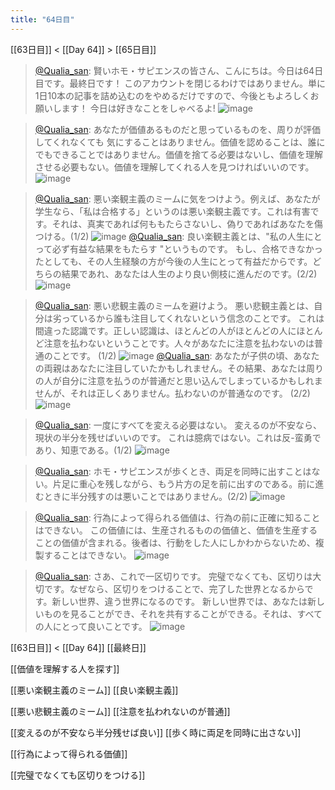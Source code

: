 ```yaml
---
title: "64日目"
---
```


[[63日目]] < [[Day 64]] > [[65日目]]
> [@Qualia_san](https://twitter.com/Qualia_san/status/1608479154395320322?s=20&t=OF6GRXBBor7a3xav-d8OTA): 賢いホモ・サピエンスの皆さん、こんにちは。今日は64日目です。最終日です！
> このアカウントを閉じるわけではありません。単に1日10本の記事を詰め込むのをやめるだけですので、今後ともよろしくお願いします！
> 今日は好きなことをしゃべるよ!
> ![image](https://pbs.twimg.com/media/FlJ2MqKaAAAREmQ.png)

> [@Qualia_san](https://twitter.com/Qualia_san/status/1608479158098882562?s=20&t=OF6GRXBBor7a3xav-d8OTA): あなたが価値あるものだと思っているものを、周りが評価してくれなくても 気にすることはありません。価値を認めることは、誰にでもできることではありません。価値を捨てる必要はないし、価値を理解させる必要もない。価値を理解してくれる人を見つければいいのです。
> ![image](https://pbs.twimg.com/media/FlJ2QdsaAAIPkVU.png)

> [@Qualia_san](https://twitter.com/Qualia_san/status/1608479162267992067?s=20&t=OF6GRXBBor7a3xav-d8OTA): 悪い楽観主義のミームに気をつけよう。例えば、あなたが学生なら、「私は合格する」というのは悪い楽観主義です。これは有害です。それは、真実であれば何ももたらさないし、偽りであればあなたを傷つける。(1/2)
> ![image](https://pbs.twimg.com/media/FlJ2WLYaYAIaBZ5.png)
> [@Qualia_san](https://twitter.com/Qualia_san/status/1608479166147723271?s=20&t=OF6GRXBBor7a3xav-d8OTA): 良い楽観主義とは、"私の人生にとって必ず有益な結果をもたらす "というものです。
> もし、合格できなかったとしても、その人生経験の方が今後の人生にとって有益だからです。どちらの結果であれ、あなたは人生のより良い側枝に進んだのです。(2/2)
> ![image](https://pbs.twimg.com/media/FlJ2a_HaAAU9Otd.png)

> [@Qualia_san](https://twitter.com/Qualia_san/status/1608479170182680578?s=20&t=OF6GRXBBor7a3xav-d8OTA): 悪い悲観主義のミームを避けよう。
> 悪い悲観主義とは、自分は劣っているから誰も注目してくれないという信念のことです。
> これは間違った認識です。正しい認識は、ほとんどの人がほとんどの人にほとんど注意を払わないということです。人々があなたに注意を払わないのは普通のことです。 (1/2)
> ![image](https://pbs.twimg.com/media/FlJ2hKAaAAQKPVv.png)
> [@Qualia_san](https://twitter.com/Qualia_san/status/1608479173793972225?s=20&t=OF6GRXBBor7a3xav-d8OTA): あなたが子供の頃、あなたの両親はあなたに注目していたかもしれません。その結果、あなたは周りの人が自分に注意を払うのが普通だと思い込んでしまっているかもしれませんが、それは正しくありません。払わないのが普通なのです。 (2/2)
> ![image](https://pbs.twimg.com/media/FlJ2mBYaYAIcigD.png)

> [@Qualia_san](https://twitter.com/Qualia_san/status/1608479177329737733?s=20&t=OF6GRXBBor7a3xav-d8OTA): 一度にすべてを変える必要はない。
> 変えるのが不安なら、現状の半分を残せばいいのです。
> これは臆病ではない。これは反-蛮勇であり、知恵である。(1/2)
> ![image](https://pbs.twimg.com/media/FlJ2s3IaMAA-n5T.png)

> [@Qualia_san](https://twitter.com/Qualia_san/status/1608479181490515969?s=20&t=OF6GRXBBor7a3xav-d8OTA): ホモ・サピエンスが歩くとき、両足を同時に出すことはない。片足に重心を残しながら、もう片方の足を前に出すのである。前に進むときに半分残すのは悪いことではありません。(2/2)
> ![image](https://pbs.twimg.com/media/FlJ2yEiaUAASber.png)

> [@Qualia_san](https://twitter.com/Qualia_san/status/1608479184942424064?s=20&t=OF6GRXBBor7a3xav-d8OTA): 行為によって得られる価値は、行為の前に正確に知ることはできない。
> この価値には、生産されるものの価値と、価値を生産することの価値が含まれる。後者は、行動をした人にしかわからないため、複製することはできない。
> ![image](https://pbs.twimg.com/media/FlJ22xoaYAQ4K4c.png)

> [@Qualia_san](https://twitter.com/Qualia_san/status/1608479188809551872?s=20&t=OF6GRXBBor7a3xav-d8OTA): さあ、これで一区切りです。
> 完璧でなくても、区切りは大切です。なぜなら、区切りをつけることで、完了した世界となるからです。新しい世界、違う世界になるのです。
> 新しい世界では、あなたは新しいものを見ることができ、それを共有することができる。それは、すべての人にとって良いことです。
> ![image](https://pbs.twimg.com/media/FlJ3BctagAEazSz.png)


[[63日目]] < [[Day 64]]
[[最終日]]

[[価値を理解する人を探す]]

[[悪い楽観主義のミーム]]
[[良い楽観主義]]

[[悪い悲観主義のミーム]]
[[注意を払われないのが普通]]

[[変えるのが不安なら半分残せば良い]]
[[歩く時に両足を同時に出さない]]

[[行為によって得られる価値]]

[[完璧でなくても区切りをつける]]


